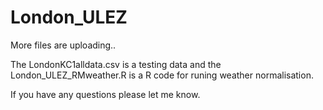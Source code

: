 # London_ULEZ
More files are uploading..

The LondonKC1alldata.csv is a testing data and the London_ULEZ_RMweather.R is a R code for runing weather normalisation.

If you have any questions please let me know.

